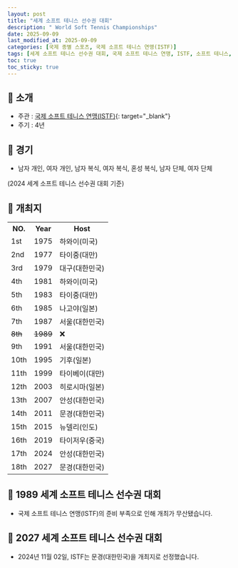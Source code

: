 ```yaml
---
layout: post
title: "세계 소프트 테니스 선수권 대회"
description: " World Soft Tennis Championships"
date: 2025-09-09
last_modified_at: 2025-09-09
categories: [국제 종별 스포츠, 국제 소프트 테니스 연맹(ISTF)]
tags: [세계 소프트 테니스 선수권 대회, 국제 소프트 테니스 연맹, ISTF, 소프트 테니스, 정구]
toc: true
toc_sticky: true
---
```

## 📜 소개
* 주관 : [국제 소프트 테니스 연맹(ISTF)](https://softtennis-istf.com/){: target="_blank"}
* 주기 : 4년

## 📜 경기
* 남자 개인, 여자 개인, 남자 복식, 여자 복식, 혼성 복식, 남자 단체, 여자 단체

(2024 세계 소프트 테니스 선수권 대회 기준)

## 📜 개최지

<html>

<head>
    <meta charset="UTF-8">
</head>

<body>
    <table>
        <tr class="header-row">
            <th class="col-no">NO.</th>
            <th class="col-year">Year</th>
            <th class="col-host">Host</th>
        </tr>
        <tr>
            <td>1st</td>
            <td>1975</td>
            <td>하와이(미국)</td>
        </tr>
        <tr>
            <td>2nd</td>
            <td>1977</td>
            <td>타이중(대만)</td>
        </tr>
        <tr>
            <td>3rd</td>
            <td>1979</td>
            <td><span class="korea-host">대구(대한민국)</span></td>
        </tr>
        <tr>
            <td>4th</td>
            <td>1981</td>
            <td>하와이(미국)</td>
        </tr>
        <tr>
            <td>5th</td>
            <td>1983</td>
            <td>타이중(대만)</td>
        </tr>
        <tr>
            <td>6th</td>
            <td>1985</td>
            <td>나고야(일본)</td>
        </tr>
        <tr>
            <td>7th</td>
            <td>1987</td>
            <td><span class="korea-host">서울(대한민국)</span></td>
        </tr>
        <tr>
            <td><del>8th</del></td>
            <td><del>1989</del></td>
            <td>❌</td>
        </tr>
        <tr>
            <td>9th</td>
            <td>1991</td>
            <td><span class="korea-host">서울(대한민국)</span></td>
        </tr>
        <tr>
            <td>10th</td>
            <td>1995</td>
            <td>기후(일본)</td>
        </tr>
        <tr>
            <td>11th</td>
            <td>1999</td>
            <td>타이베이(대만)</td>
        </tr>
        <tr>
            <td>12th</td>
            <td>2003</td>
            <td>히로시마(일본)</td>
        </tr>
        <tr>
            <td>13th</td>
            <td>2007</td>
            <td><span class="korea-host">안성(대한민국)</span></td>
        </tr>
        <tr>
            <td>14th</td>
            <td>2011</td>
            <td><span class="korea-host">문경(대한민국)</span></td>
        </tr>
        <tr>
            <td>15th</td>
            <td>2015</td>
            <td>뉴델리(인도)</td>
        </tr>
        <tr>
            <td>16th</td>
            <td>2019</td>
            <td>타이저우(중국)</td>
        </tr>
        <tr>
            <td>17th</td>
            <td>2024</td>
            <td><span class="korea-host">안성(대한민국)</span></td>
        </tr>
        <tr>
            <td>18th</td>
            <td>2027</td>
            <td><span class="korea-host">문경(대한민국)</span></td>
        </tr>
    </table>
</body>

</html>

## 📜 1989 세계 소프트 테니스 선수권 대회
* 국제 소프트 테니스 연맹(ISTF)의 준비 부족으로 인해 개최가 무산됐습니다.

## 📜 2027 세계 소프트 테니스 선수권 대회
* 2024년 11월 02일, ISTF는 <span class="korea-host">문경(대한민국)</span>을 개최지로 선정했습니다.
